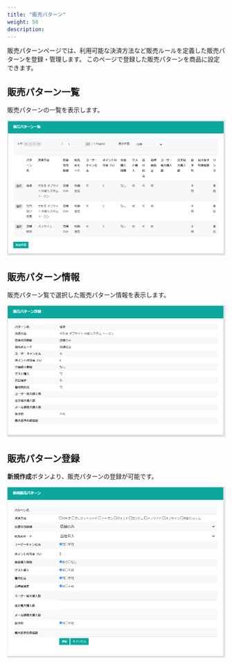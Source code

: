 ```yaml
---
title: "販売パターン"
weight: 50
description: 
---
```


販売パターンページでは、利用可能な決済方法など販売ルールを定義した販売パターンを登録・管理します。
このページで登録した販売パターンを商品に設定できます。

## 販売パターン一覧
販売パターンの一覧を表示します。

![一覧](list.png)

## 販売パターン情報
販売パターン覧で選択した販売パターン情報を表示します。

![詳細](detail.png)

## 販売パターン登録
**新規作成**ボタンより、販売パターンの登録が可能です。

![作成](create.png)


